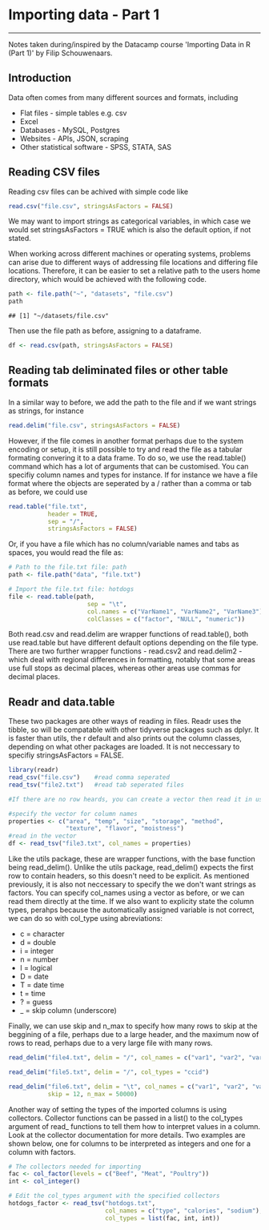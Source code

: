 # Importing data - Part 1
***
Notes taken during/inspired by the Datacamp course 'Importing Data in R (Part 1)' by Filip Schouwenaars.

## Introduction 

Data often comes from many different sources and formats, including

* Flat files - simple tables e.g. csv
* Excel
* Databases - MySQL, Postgres
* Websites - APIs, JSON, scraping
* Other statistical software - SPSS, STATA, SAS

## Reading CSV files

Reading csv files can be achived with simple code like


```r
read.csv("file.csv", stringsAsFactors = FALSE)
```

We may want to import strings as categorical variables, in which case we would set stringsAsFactors = TRUE which is also the default option, if not stated.

When working across different machines or operating systems, problems can arise due to different ways of addressing file locations and differing file locations.  Therefore, it can be easier to set a relative path to the users home directory, which would be achieved with the following code.


```r
path <- file.path("~", "datasets", "file.csv")
path
```

```
## [1] "~/datasets/file.csv"
```

Then use the file path as before, assigning to a dataframe.


```r
df <- read.csv(path, stringsAsFactors = FALSE)
```

## Reading tab deliminated files or other table formats

In a similar way to before, we add the path to the file and if we want strings as strings, for instance


```r
read.delim("file.csv", stringsAsFactors = FALSE)
```

However, if the file comes in another format perhaps due to the system encoding or setup, it is still possible to try and read the file as a tabular formating convering it to a data frame.  To do so, we use the read.table() command which has a lot of arguments that can be customised.  You can specifiy column names and types for instance.  If for instance we have a file format where the objects are seperated by a / rather than a comma or tab as before, we could use


```r
read.table("file.txt",
           header = TRUE,
           sep = "/",
           stringsAsFactors = FALSE)
```

Or, if you have a file which has no column/variable names and tabs as spaces, you would read the file as:


```r
# Path to the file.txt file: path
path <- file.path("data", "file.txt")

# Import the file.txt file: hotdogs
file <- read.table(path, 
                      sep = "\t",                                        # specify seperator - tab in this instance
                      col.names = c("VarName1", "VarName2", "VarName3"), # specifiy variable names
                      colClasses = c("factor", "NULL", "numeric"))       # specify the column/variable classes
```

Both read.csv and read.delim are wrapper functions of read.table(), both use read.table but have different default options depending on the file type.  There are two further wrapper functions - read.csv2 and read.delim2 - which deal with regional differences in formatting, notably that some areas use full stops as decimal places, whereas other areas use commas for decimal places.

## Readr and data.table

These two packages are other ways of reading in files.  Readr uses the tibble, so will be compatable with other tidyverse packages such as dplyr.  It is faster than utils, the r default and also prints out the column classes, depending on what other packages are loaded. It is not neccessary to specifiy stringsAsFactors = FALSE.  


```r
library(readr)
read_csv("file.csv")    #read comma seperated
read_tsv("file2.txt")   #read tab seperated files

#If there are no row heards, you can create a vector then read it in using the col_names argument

#specify the vector for column names
properties <- c("area", "temp", "size", "storage", "method",
                "texture", "flavor", "moistness")
#read in the vector
df <- read_tsv("file3.txt", col_names = properties)
```

Like the utils package, these are wrapper functions, with the base function being read_delim().  Unlike the utils package, read_delim() expects the first row to contain headers, so this doesn't need to be explicit.  As mentioned previously, it is also not neccessary to specify the we don't want strings as factors.  You can specify col_names using a vector as before, or we can read them directly at the time.  If we also want to explicity state the column types, perahps because the automatically assigned variable is not correct, we can do so with col_type using abreviations:

* c = character
* d = double
* i = integer
* n = number
* l = logical
* D = date
* T = date time
* t = time
* ? = guess
* _ = skip column (underscore)

Finally, we can use skip and n_max to specify how many rows to skip at the beggining of a file, perhaps due to a large header, and the maximum now of rows to read, perhaps due to a very large file with many rows. 


```r
read_delim("file4.txt", delim = "/", col_names = c("var1", "var2", "var3"))

read_delim("file5.txt", delim = "/", col_types = "ccid")

read_delim("file6.txt", delim = "\t", col_names = c("var1", "var2", "var3"), 
           skip = 12, n_max = 50000)
```

Another way of setting the types of the imported columns is using collectors. Collector functions can be passed in a list() to the col_types argument of read_ functions to tell them how to interpret values in a column.  Look at the collector documentation for more details.  Two examples are shown below, one for columns to be interpreted as integers and one for a column with factors.


```r
# The collectors needed for importing
fac <- col_factor(levels = c("Beef", "Meat", "Poultry"))
int <- col_integer()

# Edit the col_types argument with the specified collectors
hotdogs_factor <- read_tsv("hotdogs.txt",
                           col_names = c("type", "calories", "sodium"),
                           col_types = list(fac, int, int))
```

